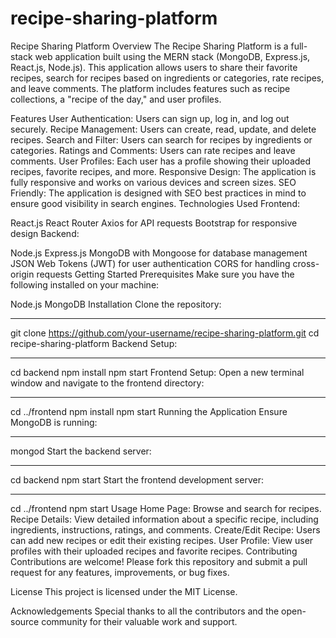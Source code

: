 # recipe-sharing-platform
Recipe Sharing Platform
Overview
The Recipe Sharing Platform is a full-stack web application built using the MERN stack (MongoDB, Express.js, React.js, Node.js). This application allows users to share their favorite recipes, search for recipes based on ingredients or categories, rate recipes, and leave comments. The platform includes features such as recipe collections, a "recipe of the day," and user profiles.

Features
User Authentication: Users can sign up, log in, and log out securely.
Recipe Management: Users can create, read, update, and delete recipes.
Search and Filter: Users can search for recipes by ingredients or categories.
Ratings and Comments: Users can rate recipes and leave comments.
User Profiles: Each user has a profile showing their uploaded recipes, favorite recipes, and more.
Responsive Design: The application is fully responsive and works on various devices and screen sizes.
SEO Friendly: The application is designed with SEO best practices in mind to ensure good visibility in search engines.
Technologies Used
Frontend:

React.js
React Router
Axios for API requests
Bootstrap for responsive design
Backend:

Node.js
Express.js
MongoDB with Mongoose for database management
JSON Web Tokens (JWT) for user authentication
CORS for handling cross-origin requests
Getting Started
Prerequisites
Make sure you have the following installed on your machine:

Node.js
MongoDB
Installation
Clone the repository:

-----------
git clone https://github.com/your-username/recipe-sharing-platform.git
cd recipe-sharing-platform
Backend Setup:

-----------
cd backend
npm install
npm start
Frontend Setup:
Open a new terminal window and navigate to the frontend directory:

-----------
cd ../frontend
npm install
npm start
Running the Application
Ensure MongoDB is running:

-----------
mongod
Start the backend server:

-----------
cd backend
npm start
Start the frontend development server:

-----------
cd ../frontend
npm start
Usage
Home Page: Browse and search for recipes.
Recipe Details: View detailed information about a specific recipe, including ingredients, instructions, ratings, and comments.
Create/Edit Recipe: Users can add new recipes or edit their existing recipes.
User Profile: View user profiles with their uploaded recipes and favorite recipes.
Contributing
Contributions are welcome! Please fork this repository and submit a pull request for any features, improvements, or bug fixes.

License
This project is licensed under the MIT License.

Acknowledgements
Special thanks to all the contributors and the open-source community for their valuable work and support.
